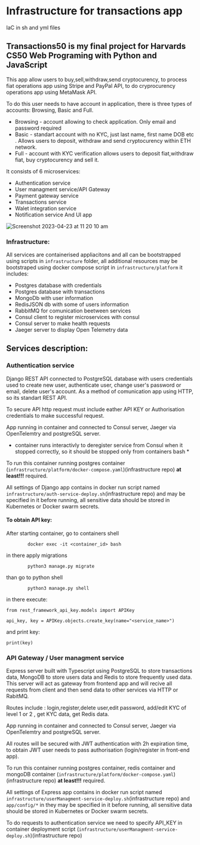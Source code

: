 # Infrastructure for transactions app
IaC in sh and yml files

## Transactions50 is my final project for Harvards CS50 Web Programing with Python and JavaScript
This app allow users to buy,sell,withdraw,send cryptocurency, to process fiat operations app using Stripe and PayPal API, to do cryprocurency operations app using MetaMask API.

To do this user needs to have account in application, there is three types of accounts: Browsing, Basic and Full. 
 - Browsing - account allowing to check application. Only email and password required
 - Basic - standart account with no KYC, just last name, first name DOB etc . Allows users to deposit, withdraw and send cryptocurency within ETH network.
 - Full - account with KYC verification allows users to deposit fiat,withdraw fiat, buy cryptocurency and sell it.

It consists of 6 microservices:
 - Authentication service 
 - User managment service/API Gateway
 - Payment gateway service
 - Transactions service
 - Walet integration service
 - Notification service
And UI app


![Screenshot 2023-04-23 at 11 20 10 am](https://user-images.githubusercontent.com/71220725/233814165-94bcbd51-b09b-4efd-a63b-c60606e3654c.png)


### Infrastructure: 
All services are containerised appliacitons and all can be bootstrapped using scripts in ```infrastructure``` folder, all additional resources may be bootstraped using docker compose script in ```infrastructure/platform``` it includes:
- Postgres database with credentials
- Postgres database with transactions
- MongoDb with user information
- RedisJSON db with some of users information
- RabbitMQ for comunication beetween services
- Consul client to register microservices with consul
- Consul server to make health requests
- Jaeger server to display Open Telemetry data

## Services description:

### Authentication service 
Django REST API connected to PostgreSQL database with users credentials used to create new user, authenticate user, change user's password or email, delete user's account. As a method of comunication app using HTTP, so its standart REST API.

To secure API http request must include eather API KEY or Authorisation credentials to make successful request.

App running in container and connected to Consul server, Jaeger via OpenTelemtry and postgreSQL server.

* container runs interactivly to deregister service from Consul when it stopped correctly, so it should be stopped only from containers bash *

To run this container running postgres container (```infrastructure/platform/docker-compose.yaml```)(infrastructure repo)  <b>at least!!!</b> required.

All settings of Django app contains in docker run script named ```infrastructure/auth-service-deploy.sh```(infrastructure repo)  and may be specified in it before running, all sensitive data should be stored in Kubernetes or Docker swarm secrets. 

#### To obtain API key:
After starting container, go to containers shell 
        

            docker exec -it <container_id> bash

in there apply migrations

  
            python3 manage.py migrate
   
than go to python shell

 
            python3 manage.py shell
  
in there execute:

    from rest_framework_api_key.models import APIKey

    api_key, key = APIKey.objects.create_key(name="<service_name>")

and print key: 

```print(key)```



### API Gateway / User managment service
Express server built with Typescript using PostgreSQL to store transactions data, MongoDB to store users data and Redis to store frequently used data.
This server will act as gateway from frontend app and will recive all requests from client and then send data to other services via HTTP or RabitMQ.

Routes include : login,register,delete user,edit password, add/edit KYC of level 1 or 2 , get KYC data, get Redis data.

App running in container and connected to Consul server, Jaeger via OpenTelemtry and postgreSQL server.
    
All routes will be secured with JWT authentication with 2h expiration time, to obtain JWT user needs to pass authorisation (login/register in front-end app).

To run this container running postgres container, redis container and mongoDB container (```infrastructure/platform/docker-compose.yaml```)(infrastructure repo)  <b>at least!!!</b> required.

All settings of Express app contains in docker run script named ```infrastructure/userManagment-service-deploy.sh```(infrastructure repo) and ```app/config/*``` in they may be specified in it before running, all sensitive data should be stored in Kubernetes or Docker swarm secrets. 

To do requests to authentication service we need to specify API_KEY in container deployment script (```infrastructure/userManagment-service-deploy.sh```)(infrastructure repo)




